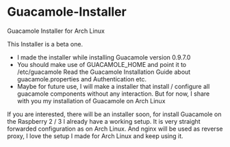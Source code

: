 # Guacamole-Installer
Guacamole Installer for Arch Linux



This Installer is a beta one.
 * I made the installer while installing Guacamole version 0.9.7.0
 * You should make use of GUACAMOLE_HOME and point it to /etc/guacamole
   Read the Guacamole Installation Guide about guacamole.properties and Authentication etc.
 * Maybe for future use, I will make a installer that install / configure all guacamole components
   without any interaction. But for now, I share with you my installation of Guacamole on Arch Linux
 

If you are interested, there will be an installer soon, for install Guacamole on the Raspberry 2 / 3
I already have a working setup. It is very straight forwarded configuration as on Arch Linux.
And nginx will be used as reverse proxy, I love the setup I made for Arch Linux and keep using it.